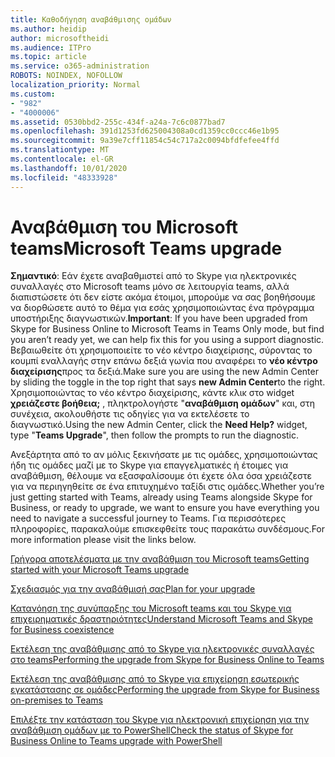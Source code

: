 ```yaml
---
title: Καθοδήγηση αναβάθμισης ομάδων
ms.author: heidip
author: microsoftheidi
ms.audience: ITPro
ms.topic: article
ms.service: o365-administration
ROBOTS: NOINDEX, NOFOLLOW
localization_priority: Normal
ms.custom:
- "982"
- "4000006"
ms.assetid: 0530bbd2-255c-434f-a24a-7c6c0877bad7
ms.openlocfilehash: 391d1253fd625004308a0cd1359cc0ccc46e1b95
ms.sourcegitcommit: 9a39e7cff11854c54c717a2c0094bfdfefee4ffd
ms.translationtype: MT
ms.contentlocale: el-GR
ms.lasthandoff: 10/01/2020
ms.locfileid: "48333928"
---
```

# <a name="microsoft-teams-upgrade"></a><span data-ttu-id="48811-102">Αναβάθμιση του Microsoft teams</span><span class="sxs-lookup"><span data-stu-id="48811-102">Microsoft Teams upgrade</span></span>

<span data-ttu-id="48811-103">**Σημαντικό**: Εάν έχετε αναβαθμιστεί από το Skype για ηλεκτρονικές συναλλαγές στο Microsoft teams μόνο σε λειτουργία teams, αλλά διαπιστώσετε ότι δεν είστε ακόμα έτοιμοι, μπορούμε να σας βοηθήσουμε να διορθώσετε αυτό το θέμα για εσάς χρησιμοποιώντας ένα πρόγραμμα υποστήριξης διαγνωστικών.</span><span class="sxs-lookup"><span data-stu-id="48811-103">**Important**: If you have been upgraded from Skype for Business Online to Microsoft Teams in Teams Only mode, but find you aren’t ready yet, we can help fix this for you using a support diagnostic.</span></span> <span data-ttu-id="48811-104">Βεβαιωθείτε ότι χρησιμοποιείτε το νέο κέντρο διαχείρισης, σύροντας το κουμπί εναλλαγής στην επάνω δεξιά γωνία που αναφέρει το **νέο κέντρο διαχείρισης**προς τα δεξιά.</span><span class="sxs-lookup"><span data-stu-id="48811-104">Make sure you are using the new Admin Center by sliding the toggle in the top right that says **new Admin Center**to the right.</span></span> <span data-ttu-id="48811-105">Χρησιμοποιώντας το νέο κέντρο διαχείρισης, κάντε κλικ στο widget **χρειάζεστε βοήθεια;** , πληκτρολογήστε "**αναβάθμιση ομάδων**" και, στη συνέχεια, ακολουθήστε τις οδηγίες για να εκτελέσετε το διαγνωστικό.</span><span class="sxs-lookup"><span data-stu-id="48811-105">Using the new Admin Center, click the **Need Help?** widget, type "**Teams Upgrade**", then follow the prompts to run the diagnostic.</span></span>

<span data-ttu-id="48811-106">Ανεξάρτητα από το αν μόλις ξεκινήσατε με τις ομάδες, χρησιμοποιώντας ήδη τις ομάδες μαζί με το Skype για επαγγελματικές ή έτοιμες για αναβάθμιση, θέλουμε να εξασφαλίσουμε ότι έχετε όλα όσα χρειάζεστε για να περιηγηθείτε σε ένα επιτυχημένο ταξίδι στις ομάδες.</span><span class="sxs-lookup"><span data-stu-id="48811-106">Whether you’re just getting started with Teams, already using Teams alongside Skype for Business, or ready to upgrade, we want to ensure you have everything you need to navigate a successful journey to Teams.</span></span> <span data-ttu-id="48811-107">Για περισσότερες πληροφορίες, παρακαλούμε επισκεφθείτε τους παρακάτω συνδέσμους.</span><span class="sxs-lookup"><span data-stu-id="48811-107">For more information please visit the links below.</span></span>

[<span data-ttu-id="48811-108">Γρήγορα αποτελέσματα με την αναβάθμιση του Microsoft teams</span><span class="sxs-lookup"><span data-stu-id="48811-108">Getting started with your Microsoft Teams upgrade</span></span>](https://docs.microsoft.com/MicrosoftTeams/upgrade-start-here)

[<span data-ttu-id="48811-109">Σχεδιασμός για την αναβάθμισή σας</span><span class="sxs-lookup"><span data-stu-id="48811-109">Plan for your upgrade</span></span>](https://docs.microsoft.com/MicrosoftTeams/upgrade-plan-journey)

[<span data-ttu-id="48811-110">Κατανόηση της συνύπαρξης του Microsoft teams και του Skype για επιχειρηματικές δραστηριότητες</span><span class="sxs-lookup"><span data-stu-id="48811-110">Understand Microsoft Teams and Skype for Business coexistence</span></span>](https://docs.microsoft.com/MicrosoftTeams/teams-and-skypeforbusiness-coexistence-and-interoperability)

[<span data-ttu-id="48811-111">Εκτέλεση της αναβάθμισης από το Skype για ηλεκτρονικές συναλλαγές στο teams</span><span class="sxs-lookup"><span data-stu-id="48811-111">Performing the upgrade from Skype for Business Online to Teams</span></span>](https://docs.microsoft.com/MicrosoftTeams/upgrade-to-teams-execute-skypeforbusinessonline)

[<span data-ttu-id="48811-112">Εκτέλεση της αναβάθμισης από το Skype για επιχείρηση εσωτερικής εγκατάστασης σε ομάδες</span><span class="sxs-lookup"><span data-stu-id="48811-112">Performing the upgrade from Skype for Business on-premises to Teams</span></span>](https://docs.microsoft.com/MicrosoftTeams/upgrade-to-teams-execute-skypeforbusinesshybridonprem)
 
[<span data-ttu-id="48811-113">Επιλέξτε την κατάσταση του Skype για ηλεκτρονική επιχείρηση για την αναβάθμιση ομάδων με το PowerShell</span><span class="sxs-lookup"><span data-stu-id="48811-113">Check the status of Skype for Business Online to Teams upgrade with PowerShell</span></span>](https://docs.microsoft.com/powershell/module/skype/get-csteamsupgradestatus?view=skype-ps)